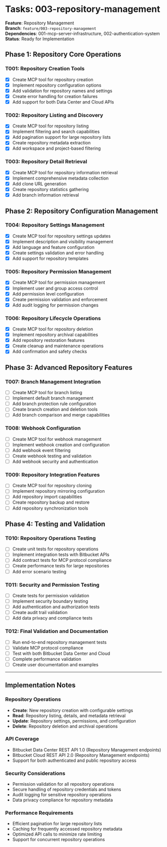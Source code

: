 # Tasks: 003-repository-management

**Feature**: Repository Management  
**Branch**: `feature/003-repository-management`  
**Dependencies**: 001-mcp-server-infrastructure, 002-authentication-system  
**Status**: Ready for Implementation

## Phase 1: Repository Core Operations

### T001: Repository Creation Tools
- [x] Create MCP tool for repository creation
- [x] Implement repository configuration options
- [x] Add validation for repository names and settings
- [x] Create error handling for creation failures
- [x] Add support for both Data Center and Cloud APIs

### T002: Repository Listing and Discovery
- [x] Create MCP tool for repository listing
- [x] Implement filtering and search capabilities
- [x] Add pagination support for large repository lists
- [x] Create repository metadata extraction
- [x] Add workspace and project-based filtering

### T003: Repository Detail Retrieval
- [x] Create MCP tool for repository information retrieval
- [x] Implement comprehensive metadata collection
- [x] Add clone URL generation
- [x] Create repository statistics gathering
- [x] Add branch information retrieval

## Phase 2: Repository Configuration Management

### T004: Repository Settings Management
- [x] Create MCP tool for repository settings updates
- [x] Implement description and visibility management
- [x] Add language and feature configuration
- [x] Create settings validation and error handling
- [x] Add support for repository templates

### T005: Repository Permission Management
- [x] Create MCP tool for permission management
- [x] Implement user and group access control
- [x] Add permission level configuration
- [x] Create permission validation and enforcement
- [x] Add audit logging for permission changes

### T006: Repository Lifecycle Operations
- [x] Create MCP tool for repository deletion
- [x] Implement repository archival capabilities
- [x] Add repository restoration features
- [x] Create cleanup and maintenance operations
- [x] Add confirmation and safety checks

## Phase 3: Advanced Repository Features

### T007: Branch Management Integration
- [ ] Create MCP tool for branch listing
- [ ] Implement default branch management
- [ ] Add branch protection rule configuration
- [ ] Create branch creation and deletion tools
- [ ] Add branch comparison and merge capabilities

### T008: Webhook Configuration
- [ ] Create MCP tool for webhook management
- [ ] Implement webhook creation and configuration
- [ ] Add webhook event filtering
- [ ] Create webhook testing and validation
- [ ] Add webhook security and authentication

### T009: Repository Integration Features
- [ ] Create MCP tool for repository cloning
- [ ] Implement repository mirroring configuration
- [ ] Add repository import capabilities
- [ ] Create repository backup and restore
- [ ] Add repository synchronization tools

## Phase 4: Testing and Validation

### T010: Repository Operations Testing
- [ ] Create unit tests for repository operations
- [ ] Implement integration tests with Bitbucket APIs
- [ ] Add contract tests for MCP protocol compliance
- [ ] Create performance tests for large repositories
- [ ] Add error scenario testing

### T011: Security and Permission Testing
- [ ] Create tests for permission validation
- [ ] Implement security boundary testing
- [ ] Add authentication and authorization tests
- [ ] Create audit trail validation
- [ ] Add data privacy and compliance tests

### T012: Final Validation and Documentation
- [ ] Run end-to-end repository management tests
- [ ] Validate MCP protocol compliance
- [ ] Test with both Bitbucket Data Center and Cloud
- [ ] Complete performance validation
- [ ] Create user documentation and examples

---

## Implementation Notes

### Repository Operations
- **Create**: New repository creation with configurable settings
- **Read**: Repository listing, details, and metadata retrieval
- **Update**: Repository settings, permissions, and configuration
- **Delete**: Repository deletion and archival operations

### API Coverage
- Bitbucket Data Center REST API 1.0 (Repository Management endpoints)
- Bitbucket Cloud REST API 2.0 (Repository Management endpoints)
- Support for both authenticated and public repository access

### Security Considerations
- Permission validation for all repository operations
- Secure handling of repository credentials and tokens
- Audit logging for sensitive repository operations
- Data privacy compliance for repository metadata

### Performance Requirements
- Efficient pagination for large repository lists
- Caching for frequently accessed repository metadata
- Optimized API calls to minimize rate limiting
- Support for concurrent repository operations
